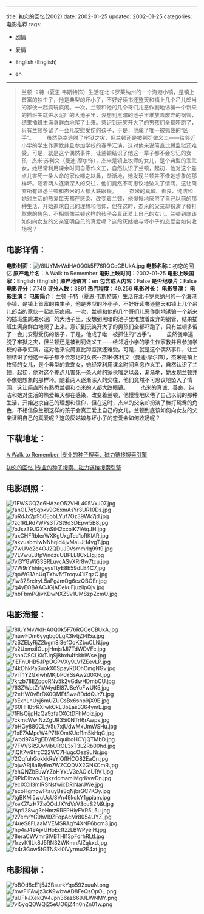 
---
title: 初恋的回忆(2002)
date: 2002-01-25
updated: 2002-01-25
categories: 电影推荐
tags:
- 剧情
- 爱情

- English (English)
- en
---


> 兰顿·卡特（夏恩·韦斯特饰）生活在北卡罗莱纳州的一个海港小镇，是镇上首富的独生子，他是典型的坏小子，不好好读书还整天和镇上几个吊儿郎当的家伙一起疯玩疯闹。一次，兰顿和他的几个哥们儿恶作剧地诱骗一个新来的插班生跳进水泥厂的大池子里，没想到黑暗的池子里堆放着废弃的钢管，结果插班生满身鲜血地爬了上来。意识到玩笑开大了的男孩们全都吓跑了，只有兰顿多留了一会儿安慰受伤的孩子，于是，他成了唯一被抓住的“凶手”。 　　虽然侥幸逃脱了牢狱之灾，但兰顿还是被判罚做义工——给邻近小学的学生作家教并且参加学校的春季汇演，这对他来说简直比蹲监狱还难受。可是，就是这个偶然事件，让兰顿结识了他这一辈子都不会忘记的女孩--杰米·苏利文（曼迪·摩尔饰），杰米是镇上牧师的女儿，是个典型的乖乖女，她经常利用课余时间自愿作义工，自然认识了兰顿，起初，他对这个差点儿害死一条人命的家伙嗤之以鼻，渐渐地，她发现兰顿并不像她想象的那样坏。随着两人逐渐深入的交往，他们竟然不可思议地坠入了情网，这让简直所有熟悉兰顿和杰米的人都大跌眼镜。 　　杰米的真诚、善良、纯洁和她对生活的热爱每天都在感染、改变着兰顿，他慢慢地厌倦了自己以前的那种生活，开始追求自己的理想和信仰，但在这时，杰米的父亲却扮演了棒打鸳鸯的角色，不相信像兰顿这样的孩子会真正爱上自己的女儿。兰顿到底该如何向女友的父亲证明自己的真爱呢？这段灰姑娘与坏小子的恋爱会如何收场呢？

## **电影详情**：

**电影封面**：<img src="https://image.tmdb.org/t/p/w200/8lUYMvWdHA0Q0k5F76RQCeCBUkA.jpg" alt="/8lUYMvWdHA0Q0k5F76RQCeCBUkA.jpg" title="/8lUYMvWdHA0Q0k5F76RQCeCBUkA.jpg">
**电影名称**：初恋的回忆
**原产地片名**：A Walk to Remember
**电影上映时间**：2002-01-25
**电影上映国家**：English (English)
**原产地语言**：en
**包含成人内容**：False
**是否纪录片**：False
**电影评分**：7.749
**评分人数**：3891
**热门程度**：49.256
**电影时长**：
**电影导演**：
**电影主演**：
**电影简介**：兰顿·卡特（夏恩·韦斯特饰）生活在北卡罗莱纳州的一个海港小镇，是镇上首富的独生子，他是典型的坏小子，不好好读书还整天和镇上几个吊儿郎当的家伙一起疯玩疯闹。一次，兰顿和他的几个哥们儿恶作剧地诱骗一个新来的插班生跳进水泥厂的大池子里，没想到黑暗的池子里堆放着废弃的钢管，结果插班生满身鲜血地爬了上来。意识到玩笑开大了的男孩们全都吓跑了，只有兰顿多留了一会儿安慰受伤的孩子，于是，他成了唯一被抓住的“凶手”。 　　虽然侥幸逃脱了牢狱之灾，但兰顿还是被判罚做义工——给邻近小学的学生作家教并且参加学校的春季汇演，这对他来说简直比蹲监狱还难受。可是，就是这个偶然事件，让兰顿结识了他这一辈子都不会忘记的女孩--杰米·苏利文（曼迪·摩尔饰），杰米是镇上牧师的女儿，是个典型的乖乖女，她经常利用课余时间自愿作义工，自然认识了兰顿，起初，他对这个差点儿害死一条人命的家伙嗤之以鼻，渐渐地，她发现兰顿并不像她想象的那样坏。随着两人逐渐深入的交往，他们竟然不可思议地坠入了情网，这让简直所有熟悉兰顿和杰米的人都大跌眼镜。 　　杰米的真诚、善良、纯洁和她对生活的热爱每天都在感染、改变着兰顿，他慢慢地厌倦了自己以前的那种生活，开始追求自己的理想和信仰，但在这时，杰米的父亲却扮演了棒打鸳鸯的角色，不相信像兰顿这样的孩子会真正爱上自己的女儿。兰顿到底该如何向女友的父亲证明自己的真爱呢？这段灰姑娘与坏小子的恋爱会如何收场呢？

## **下载地址**：
[A Walk to Remember |专业的种子搜索、磁力链接搜索引擎](https://movie.amd794.com:2083/?search=A%20Walk%20to%20Remember&ordering=&mode=match_phrase&page_size=10&page=1)

[初恋的回忆 |专业的种子搜索、磁力链接搜索引擎](https://movie.amd794.com:2083/?search=%E5%88%9D%E6%81%8B%E7%9A%84%E5%9B%9E%E5%BF%86&ordering=&mode=match_phrase&page_size=10&page=1)
 

## **电影剧照**：
<img src="https://image.tmdb.org/t/p/original/1FWSGQZo6HAzqO52VHL405VxJ07.jpg" alt="/1FWSGQZo6HAzqO52VHL405VxJ07.jpg" title="/1FWSGQZo6HAzqO52VHL405VxJ07.jpg"><img src="https://image.tmdb.org/t/p/original/anOL7qSqbxv9G6xmAsYr3UR10Ds.jpg" alt="/anOL7qSqbxv9G6xmAsYr3UR10Ds.jpg" title="/anOL7qSqbxv9G6xmAsYr3UR10Ds.jpg"><img src="https://image.tmdb.org/t/p/original/uRdJx2p950EobLYuf7Oz39Wk7jd.jpg" alt="/uRdJx2p950EobLYuf7Oz39Wk7jd.jpg" title="/uRdJx2p950EobLYuf7Oz39Wk7jd.jpg"><img src="https://image.tmdb.org/t/p/original/zcfRLRd7WPs3T7St9d3DEpvr5B8.jpg" alt="/zcfRLRd7WPs3T7St9d3DEpvr5B8.jpg" title="/zcfRLRd7WPs3T7St9d3DEpvr5B8.jpg"><img src="https://image.tmdb.org/t/p/original/oJsz39JGZXnStH2ccolK7lAtqJH.jpg" alt="/oJsz39JGZXnStH2ccolK7lAtqJH.jpg" title="/oJsz39JGZXnStH2ccolK7lAtqJH.jpg"><img src="https://image.tmdb.org/t/p/original/axCHFRbIerWXKgUxgTea1oRKlAR.jpg" alt="/axCHFRbIerWXKgUxgTea1oRKlAR.jpg" title="/axCHFRbIerWXKgUxgTea1oRKlAR.jpg"><img src="https://image.tmdb.org/t/p/original/akvusbmiwNNhqId4jvMaLJH4vgT.jpg" alt="/akvusbmiwNNhqId4jvMaLJH4vgT.jpg" title="/akvusbmiwNNhqId4jvMaLJH4vgT.jpg"><img src="https://image.tmdb.org/t/p/original/7wUVe2o4OJ2QDuJ9Vsmmrlq99t9.jpg" alt="/7wUVe2o4OJ2QDuJ9Vsmmrlq99t9.jpg" title="/7wUVe2o4OJ2QDuJ9Vsmmrlq99t9.jpg"><img src="https://image.tmdb.org/t/p/original/7LVwuL8fpVindzuUBPLL8CxEIg.jpg" alt="/7LVwuL8fpVindzuUBPLL8CxEIg.jpg" title="/7LVwuL8fpVindzuUBPLL8CxEIg.jpg"><img src="https://image.tmdb.org/t/p/original/vI3YGWiG3SRLuvcASvXRr8w7tcu.jpg" alt="/vI3YGWiG3SRLuvcASvXRr8w7tcu.jpg" title="/vI3YGWiG3SRLuvcASvXRr8w7tcu.jpg"><img src="https://image.tmdb.org/t/p/original/7W9rYhhtrgeysTtyE8E59dLE4C7.jpg" alt="/7W9rYhhtrgeysTtyE8E59dLE4C7.jpg" title="/7W9rYhhtrgeysTtyE8E59dLE4C7.jpg"><img src="https://image.tmdb.org/t/p/original/qoWG1AnUqTYhv5fTrcqv41iZqzC.jpg" alt="/qoWG1AnUqTYhv5fTrcqv41iZqzC.jpg" title="/qoWG1AnUqTYhv5fTrcqv41iZqzC.jpg"><img src="https://image.tmdb.org/t/p/original/iw37SrclryL5aPgJmOg6czQBOEr.jpg" alt="/iw37SrclryL5aPgJmOg6czQBOEr.jpg" title="/iw37SrclryL5aPgJmOg6czQBOEr.jpg"><img src="https://image.tmdb.org/t/p/original/g4yEOBAACJGjADekuFjuzilpQjv.jpg" alt="/g4yEOBAACJGjADekuFjuzilpQjv.jpg" title="/g4yEOBAACJGjADekuFjuzilpQjv.jpg"><img src="https://image.tmdb.org/t/p/original/nbFbmPQivKDwNXZSv1UMSzpZcmU.jpg" alt="/nbFbmPQivKDwNXZSv1UMSzpZcmU.jpg" title="/nbFbmPQivKDwNXZSv1UMSzpZcmU.jpg">

## **电影海报**：
<img src="https://image.tmdb.org/t/p/original/8lUYMvWdHA0Q0k5F76RQCeCBUkA.jpg" alt="/8lUYMvWdHA0Q0k5F76RQCeCBUkA.jpg" title="/8lUYMvWdHA0Q0k5F76RQCeCBUkA.jpg"><img src="https://image.tmdb.org/t/p/original/nuwFDm6yygbg0LgX3lvtjZl4I5a.jpg" alt="/nuwFDm6yygbg0LgX3lvtjZl4I5a.jpg" title="/nuwFDm6yygbg0LgX3lvtjZl4I5a.jpg"><img src="https://image.tmdb.org/t/p/original/zSZELyRjZ2bgm8i3efOoKZbuCLN.jpg" alt="/zSZELyRjZ2bgm8i3efOoKZbuCLN.jpg" title="/zSZELyRjZ2bgm8i3efOoKZbuCLN.jpg"><img src="https://image.tmdb.org/t/p/original/s2UxmxiIOupjHmjs1Jl7TdWDVFc.jpg" alt="/s2UxmxiIOupjHmjs1Jl7TdWDVFc.jpg" title="/s2UxmxiIOupjHmjs1Jl7TdWDVFc.jpg"><img src="https://image.tmdb.org/t/p/original/snnCSCLKkTJqSj8bxh4fskblWse.jpg" alt="/snnCSCLKkTJqSj8bxh4fskblWse.jpg" title="/snnCSCLKkTJqSj8bxh4fskblWse.jpg"><img src="https://image.tmdb.org/t/p/original/iEFnUHB5JPpOGPVXy9LVfZEevLP.jpg" alt="/iEFnUHB5JPpOGPVXy9LVfZEevLP.jpg" title="/iEFnUHB5JPpOGPVXy9LVfZEevLP.jpg"><img src="https://image.tmdb.org/t/p/original/4kOhkPaSuokX0SpayRDOhCmgNGv.jpg" alt="/4kOhkPaSuokX0SpayRDOhCmgNGv.jpg" title="/4kOhkPaSuokX0SpayRDOhCmgNGv.jpg"><img src="https://image.tmdb.org/t/p/original/vrT1Y2GxlwhMKjbPoYSsAw2d0XN.jpg" alt="/vrT1Y2GxlwhMKjbPoYSsAw2d0XN.jpg" title="/vrT1Y2GxlwhMKjbPoYSsAw2d0XN.jpg"><img src="https://image.tmdb.org/t/p/original/krzb78EZpooRNv5k2vGdwHDmbCU.jpg" alt="/krzb78EZpooRNv5k2vGdwHDmbCU.jpg" title="/krzb78EZpooRNv5k2vGdwHDmbCU.jpg"><img src="https://image.tmdb.org/t/p/original/63ZWptZr1W4ydEl87JSeYoFwUK5.jpg" alt="/63ZWptZr1W4ydEl87JSeYoFwUK5.jpg" title="/63ZWptZr1W4ydEl87JSeYoFwUK5.jpg"><img src="https://image.tmdb.org/t/p/original/2eHW0vBrDX0QMFfSwa8DddQJr7t.jpg" alt="/2eHW0vBrDX0QMFfSwa8DddQJr7t.jpg" title="/2eHW0vBrDX0QMFfSwa8DddQJr7t.jpg"><img src="https://image.tmdb.org/t/p/original/sExhLnUyj6mUZUCsBx6snp9jX9E.jpg" alt="/sExhLnUyj6mUZUCsBx6snp9jX9E.jpg" title="/sExhLnUyj6mUZUCsBx6snp9jX9E.jpg"><img src="https://image.tmdb.org/t/p/original/60HHBtrRXIwkCkE3bEas3364ymL.jpg" alt="/60HHBtrRXIwkCkE3bEas3364ymL.jpg" title="/60HHBtrRXIwkCkE3bEas3364ymL.jpg"><img src="https://image.tmdb.org/t/p/original/fFIsQijpHzQa9zfaOXCtDFhMoiz.jpg" alt="/fFIsQijpHzQa9zfaOXCtDFhMoiz.jpg" title="/fFIsQijpHzQa9zfaOXCtDFhMoiz.jpg"><img src="https://image.tmdb.org/t/p/original/ckmcWwINzZgUR35i0NTrI6rAwps.jpg" alt="/ckmcWwINzZgUR35i0NTrI6rAwps.jpg" title="/ckmcWwINzZgUR35i0NTrI6rAwps.jpg"><img src="https://image.tmdb.org/t/p/original/bHGy880CLtV5u7xjUdwMxUmWSHu.jpg" alt="/bHGy880CLtV5u7xjUdwMxUmWSHu.jpg" title="/bHGy880CLtV5u7xjUdwMxUmWSHu.jpg"><img src="https://image.tmdb.org/t/p/original/1xE7AMpeW4P7fKOmKUef1m5kHqC.jpg" alt="/1xE7AMpeW4P7fKOmKUef1m5kHqC.jpg" title="/1xE7AMpeW4P7fKOmKUef1m5kHqC.jpg"><img src="https://image.tmdb.org/t/p/original/wod974PgEDWE5quiboHCYjQTMbD.jpg" alt="/wod974PgEDWE5quiboHCYjQTMbD.jpg" title="/wod974PgEDWE5quiboHCYjQTMbD.jpg"><img src="https://image.tmdb.org/t/p/original/7FVVSRSUvMbUROL3xT3L2Rb00hd.jpg" alt="/7FVVSRSUvMbUROL3xT3L2Rb00hd.jpg" title="/7FVVSRSUvMbUROL3xT3L2Rb00hd.jpg"><img src="https://image.tmdb.org/t/p/original/jQIt7w9trzC22WC7HugcOez9uNr.jpg" alt="/jQIt7w9trzC22WC7HugcOez9uNr.jpg" title="/jQIt7w9trzC22WC7HugcOez9uNr.jpg"><img src="https://image.tmdb.org/t/p/original/2QqfuhGokkkReYlQflHCQ82EaCn.jpg" alt="/2QqfuhGokkkReYlQflHCQ82EaCn.jpg" title="/2QqfuhGokkkReYlQflHCQ82EaCn.jpg"><img src="https://image.tmdb.org/t/p/original/ojwARj8aByEm7WZCQDVX2GNKCmR.jpg" alt="/ojwARj8aByEm7WZCQDVX2GNKCmR.jpg" title="/ojwARj8aByEm7WZCQDVX2GNKCmR.jpg"><img src="https://image.tmdb.org/t/p/original/chQNZbEuwYZoHYxLV3eAGlcURV1.jpg" alt="/chQNZbEuwYZoHYxLV3eAGlcURV1.jpg" title="/chQNZbEuwYZoHYxLV3eAGlcURV1.jpg"><img src="https://image.tmdb.org/t/p/original/9PkDibwv31gkzdcmamIMgrKvwDn.jpg" alt="/9PkDibwv31gkzdcmamIMgrKvwDn.jpg" title="/9PkDibwv31gkzdcmamIMgrKvwDn.jpg"><img src="https://image.tmdb.org/t/p/original/ecIXCll3mIRSNsfwicDRiNarJWe.jpg" alt="/ecIXCll3mIRSNsfwicDRiNarJWe.jpg" title="/ecIXCll3mIRSNsfwicDRiNarJWe.jpg"><img src="https://image.tmdb.org/t/p/original/ecoHgmowFtauyBs8qNjbrGC7K3y.jpg" alt="/ecoHgmowFtauyBs8qNjbrGC7K3y.jpg" title="/ecoHgmowFtauyBs8qNjbrGC7K3y.jpg"><img src="https://image.tmdb.org/t/p/original/tgBKMi5wuUcU8Vn49kqkY1gpiam.jpg" alt="/tgBKMi5wuUcU8Vn49kqkY1gpiam.jpg" title="/tgBKMi5wuUcU8Vn49kqkY1gpiam.jpg"><img src="https://image.tmdb.org/t/p/original/xeK7AzH7ZsQOdJXYdVsV3cuS2M9.jpg" alt="/xeK7AzH7ZsQOdJXYdVsV3cuS2M9.jpg" title="/xeK7AzH7ZsQOdJXYdVsV3cuS2M9.jpg"><img src="https://image.tmdb.org/t/p/original/Apfl28wg3eHmz9REPHiyFVR5L5u.jpg" alt="/Apfl28wg3eHmz9REPHiyFVR5L5u.jpg" title="/Apfl28wg3eHmz9REPHiyFVR5L5u.jpg"><img src="https://image.tmdb.org/t/p/original/27emrYC9hVI9ZFopAcMr8054UYZ.jpg" alt="/27emrYC9hVI9ZFopAcMr8054UYZ.jpg" title="/27emrYC9hVI9ZFopAcMr8054UYZ.jpg"><img src="https://image.tmdb.org/t/p/original/4ueS8FLaaMVEMSRAgY4XNF6bcm3.jpg" alt="/4ueS8FLaaMVEMSRAgY4XNF6bcm3.jpg" title="/4ueS8FLaaMVEMSRAgY4XNF6bcm3.jpg"><img src="https://image.tmdb.org/t/p/original/hp4rJ49AjvUHoEcftzzLBWPyelH.jpg" alt="/hp4rJ49AjvUHoEcftzzLBWPyelH.jpg" title="/hp4rJ49AjvUHoEcftzzLBWPyelH.jpg"><img src="https://image.tmdb.org/t/p/original/8eraCWVmrSlVBTHI13pFdrhRLtI.jpg" alt="/8eraCWVmrSlVBTHI13pFdrhRLtI.jpg" title="/8eraCWVmrSlVBTHI13pFdrhRLtI.jpg"><img src="https://image.tmdb.org/t/p/original/frzvK1lLk8J5RN32WKmnAlZqkxd.jpg" alt="/frzvK1lLk8J5RN32WKmnAlZqkxd.jpg" title="/frzvK1lLk8J5RN32WKmnAlZqkxd.jpg"><img src="https://image.tmdb.org/t/p/original/c4r3Gow5fGTNSkl0iVyrmu2E4at.jpg" alt="/c4r3Gow5fGTNSkl0iVyrmu2E4at.jpg" title="/c4r3Gow5fGTNSkl0iVyrmu2E4at.jpg">

## **电影图标**：
<img src="https://image.tmdb.org/t/p/original/oBOd8cE1j5J3BsurkYqo592xuuN.png" alt="/oBOd8cE1j5J3BsurkYqo592xuuN.png" title="/oBOd8cE1j5J3BsurkYqo592xuuN.png"><img src="https://image.tmdb.org/t/p/original/mwFIFAwjz3cK9wbwAD8FeQsOpOL.png" alt="/mwFIFAwjz3cK9wbwAD8FeQsOpOL.png" title="/mwFIFAwjz3cK9wbwAD8FeQsOpOL.png"><img src="https://image.tmdb.org/t/p/original/uUFkJXekQV4Jpn36az669JLWNMY.png" alt="/uUFkJXekQV4Jpn36az669JLWNMY.png" title="/uUFkJXekQV4Jpn36az669JLWNMY.png"><img src="https://image.tmdb.org/t/p/original/vI5yqQOWQj25eUO6jZ4n0nZn01w.png" alt="/vI5yqQOWQj25eUO6jZ4n0nZn01w.png" title="/vI5yqQOWQj25eUO6jZ4n0nZn01w.png">
